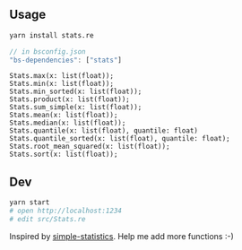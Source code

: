 ## Usage

```bash
yarn install stats.re
```

```javascript
// in bsconfig.json
"bs-dependencies": ["stats"]
```

```reason
Stats.max(x: list(float));
Stats.min(x: list(float));
Stats.min_sorted(x: list(float));
Stats.product(x: list(float));
Stats.sum_simple(x: list(float));
Stats.mean(x: list(float));
Stats.median(x: list(float));
Stats.quantile(x: list(float), quantile: float)
Stats.quantile_sorted(x: list(float), quantile: float);
Stats.root_mean_squared(x: list(float));
Stats.sort(x: list(float));
```

## Dev

```bash
yarn start
# open http://localhost:1234
# edit src/Stats.re
```

Inspired by [simple-statistics](https://github.com/simple-statistics/simple-statistics).
Help me add more functions :-)
